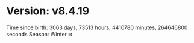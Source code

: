 # Version: v8.4.19
Time since birth: 3063 days, 73513 hours, 4410780 minutes, 264646800 seconds
Season: Winter ❄️
